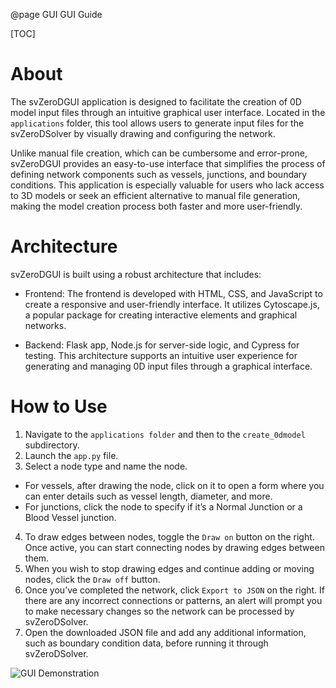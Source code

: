 @page GUI GUI Guide

[TOC]

# About
The svZeroDGUI application is designed to facilitate the creation of 0D model input files 
through an intuitive graphical user interface. Located in the `applications` folder, 
this tool allows users to generate input files for the svZeroDSolver by visually 
drawing and configuring the network. 

Unlike manual file creation, which can be 
cumbersome and error-prone, svZeroDGUI provides an easy-to-use interface that 
simplifies the process of defining network components such as vessels, junctions, and 
boundary conditions. This application is especially valuable for users who lack access to 
3D models or seek an efficient alternative to manual file generation, making the model creation 
process both faster and more user-friendly.


# Architecture

svZeroDGUI is built using a robust architecture that includes:
* Frontend: The frontend is developed with HTML, CSS, and JavaScript to create a 
responsive and user-friendly interface. It utilizes Cytoscape.js, a popular package for creating
interactive elements and graphical networks.

*  Backend: Flask app, Node.js for server-side logic, and Cypress for testing.
This architecture supports an intuitive user experience for 
generating and managing 0D input files through a graphical interface.


# How to Use
1. Navigate to the `applications folder` and then to the `create_0dmodel` subdirectory.
2. Launch the `app.py` file.
3. Select a node type and name the node.
- For vessels, after drawing the node, click on it to open a form 
where you can enter details such as vessel length, diameter, and more.
- For junctions, click the node to specify if it’s a Normal Junction 
or a Blood Vessel junction.
4. To draw edges between nodes, toggle the `Draw on` button on the right. 
Once active, you can start connecting nodes by drawing edges between them.
5. When you wish to stop drawing edges and continue adding or moving nodes, 
click the `Draw off` button.
6. Once you’ve completed the network, click `Export to JSON` on the right. 
If there are any incorrect connections or patterns, an alert will prompt you 
to make necessary changes so the network can be processed by svZeroDSolver.
7. Open the downloaded JSON file and add any additional information, 
such as boundary condition data, before running it through svZeroDSolver.

<img src="/Users/emilinmathew/Desktop/Screen Recording 2024-08-07 at 3.21.02 PM.mov" title="GUI Demonstration"/>